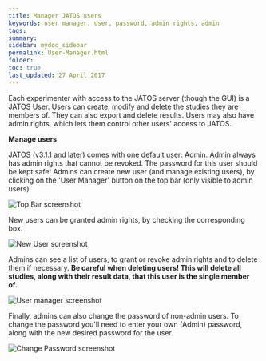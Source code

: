 ```yaml
---
title: Manager JATOS users
keywords: user manager, user, password, admin rights, admin
tags:
summary:
sidebar: mydoc_sidebar
permalink: User-Manager.html
folder:
toc: true
last_updated: 27 April 2017
---
```


Each experimenter with access to the JATOS server (though the GUI) is a JATOS User. Users can create, modify and delete the studies they are members of.
They can also export and delete results. Users may also have admin rights, which lets them control other users' access to JATOS. 

**Manage users**

JATOS (v3.1.1 and later) comes with one default user: Admin. Admin always has admin rights that cannot be revoked. The password for this user should be kept safe!
Admins can create new user (and manage existing users), by clicking on the 'User Manager' button on the top bar (only visible to admin users). 

![Top Bar screenshot](images/topBar.png)

New users can be granted admin rights, by checking the corresponding box. 

![New User screenshot](images/newUser.png)

Admins can see a list of users, to grant or revoke admin rights and to delete them if necessary. **Be careful when deleting users! 
This will delete all studies, along with their result data, that this user is the single member of.**

![User manager screenshot](images/userManager3.png)

Finally, admins can also change the password of non-admin users. To change the password you'll need to enter your own (Admin) password, along with the new desired password for the user.   

![Change Password screenshot](images/changePassword.png)
